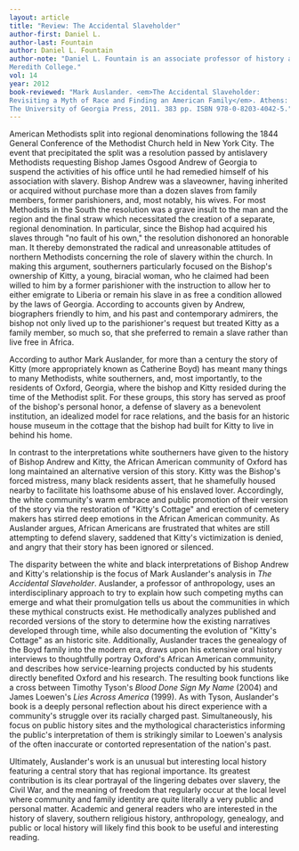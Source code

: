 ```yaml
---
layout: article
title: "Review: The Accidental Slaveholder"
author-first: Daniel L.
author-last: Fountain
author: Daniel L. Fountain
author-note: "Daniel L. Fountain is an associate professor of history at 
Meredith College."
vol: 14
year: 2012
book-reviewed: "Mark Auslander. <em>The Accidental Slaveholder: 
Revisiting a Myth of Race and Finding an American Family</em>. Athens: 
The University of Georgia Press, 2011. 383 pp. ISBN 978-0-8203-4042-5."
---
```


American Methodists split into regional denominations following the 1844
General Conference of the Methodist Church held in New York City. The
event that precipitated the split was a resolution passed by antislavery
Methodists requesting Bishop James Osgood Andrew of Georgia to suspend
the activities of his office until he had remedied himself of his
association with slavery. Bishop Andrew was a slaveowner, having
inherited or acquired without purchase more than a dozen slaves from
family members, former parishioners, and, most notably, his wives. For
most Methodists in the South the resolution was a grave insult to the
man and the region and the final straw which necessitated the creation
of a separate, regional denomination. In particular, since the Bishop
had acquired his slaves through "no fault of his own," the resolution
dishonored an honorable man. It thereby demonstrated the radical and
unreasonable attitudes of northern Methodists concerning the role of
slavery within the church. In making this argument, southerners
particularly focused on the Bishop's ownership of Kitty, a young,
biracial woman, who he claimed had been willed to him by a former
parishioner with the instruction to allow her to either emigrate to
Liberia or remain his slave in as free a condition allowed by the laws
of Georgia. According to accounts given by Andrew, biographers friendly
to him, and his past and contemporary admirers, the bishop not only
lived up to the parishioner's request but treated Kitty as a family
member, so much so, that she preferred to remain a slave rather than
live free in Africa.

According to author Mark Auslander, for more than a century the story of
Kitty (more appropriately known as Catherine Boyd) has meant many things
to many Methodists, white southerners, and, most importantly, to the
residents of Oxford, Georgia, where the bishop and Kitty resided during
the time of the Methodist split. For these groups, this story has served
as proof of the bishop's personal honor, a defense of slavery as a
benevolent institution, an idealized model for race relations, and the
basis for an historic house museum in the cottage that the bishop had
built for Kitty to live in behind his home.

In contrast to the interpretations white southerners have given to the
history of Bishop Andrew and Kitty, the African American community of
Oxford has long maintained an alternative version of this story. Kitty
was the Bishop's forced mistress, many black residents assert, that he
shamefully housed nearby to facilitate his loathsome abuse of his
enslaved lover. Accordingly, the white community's warm embrace and
public promotion of their version of the story via the restoration of
"Kitty's Cottage" and erection of cemetery makers has stirred deep
emotions in the African American community. As Auslander argues, African
Americans are frustrated that whites are still attempting to defend
slavery, saddened that Kitty's victimization is denied, and angry that
their story has been ignored or silenced.

The disparity between the white and black interpretations of Bishop
Andrew and Kitty's relationship is the focus of Mark Auslander's
analysis in *The Accidental Slaveholder*. Auslander, a professor of
anthropology, uses an interdisciplinary approach to try to explain how
such competing myths can emerge and what their promulgation tells us
about the communities in which these mythical constructs exist. He
methodically analyzes published and recorded versions of the story to
determine how the existing narratives developed through time, while also
documenting the evolution of "Kitty's Cottage" as an historic site.
Additionally, Auslander traces the genealogy of the Boyd family into the
modern era, draws upon his extensive oral history interviews to
thoughtfully portray Oxford's African American community, and describes
how service-learning projects conducted by his students directly
benefited Oxford and his research. The resulting book functions like a
cross between Timothy Tyson's *Blood Done Sign My Name* (2004) and James
Loewen's *Lies Across America* (1999). As with Tyson, Auslander's book
is a deeply personal reflection about his direct experience with a
community's struggle over its racially charged past. Simultaneously, his
focus on public history sites and the mythological characteristics
informing the public's interpretation of them is strikingly similar to
Loewen's analysis of the often inaccurate or contorted representation of
the nation's past.

Ultimately, Auslander's work is an unusual but interesting local history
featuring a central story that has regional importance. Its greatest
contribution is its clear portrayal of the lingering debates over
slavery, the Civil War, and the meaning of freedom that regularly occur
at the local level where community and family identity are quite
literally a very public and personal matter. Academic and general
readers who are interested in the history of slavery, southern religious
history, anthropology, genealogy, and public or local history will
likely find this book to be useful and interesting reading.

